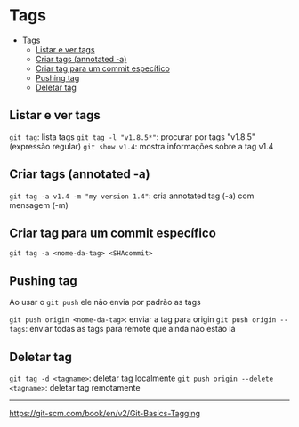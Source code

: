 # Tags
- [Tags](#tags)
  - [Listar e ver tags](#listar-e-ver-tags)
  - [Criar tags (annotated -a)](#criar-tags-annotated--a)
  - [Criar tag para um commit específico](#criar-tag-para-um-commit-espec%c3%adfico)
  - [Pushing tag](#pushing-tag)
  - [Deletar tag](#deletar-tag)

## Listar e ver tags 

`git tag`: lista tags
`git tag -l "v1.8.5*"`: procurar por tags "v1.8.5" (expressão regular)
`git show v1.4`: mostra informações sobre a tag v1.4

## Criar tags (annotated -a)

`git tag -a v1.4 -m "my version 1.4"`: cria annotated tag (-a) com mensagem (-m)

## Criar tag para um commit específico

`git tag -a <nome-da-tag> <SHAcommit>`

## Pushing tag

Ao usar o `git push` ele não envia por padrão as tags

`git push origin <nome-da-tag>`: enviar a tag para origin
`git push origin --tags`: enviar todas as tags para remote que ainda não estão lá

## Deletar tag

`git tag -d <tagname>`: deletar tag localmente
`git push origin --delete <tagname>`: deletar tag remotamente

---

https://git-scm.com/book/en/v2/Git-Basics-Tagging